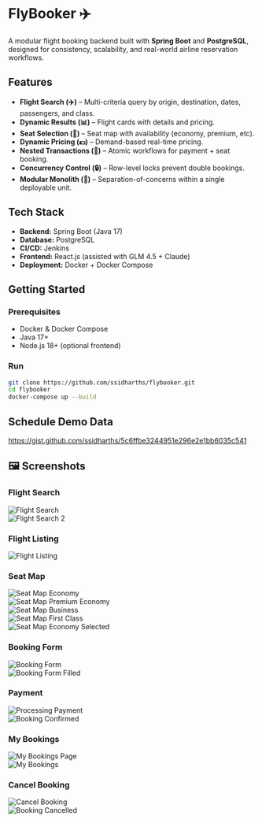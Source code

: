 # FlyBooker ✈️

A modular flight booking backend built with **Spring Boot** and **PostgreSQL**, designed for consistency, scalability, and real-world airline reservation workflows.

## Features
- **Flight Search (✈️)** – Multi-criteria query by origin, destination, dates, passengers, and class.  
- **Dynamic Results (📊)** – Flight cards with details and pricing.  
- **Seat Selection (💺)** – Seat map with availability (economy, premium, etc).  
- **Dynamic Pricing (💵)** – Demand-based real-time pricing.  
- **Nested Transactions (🔄)** – Atomic workflows for payment + seat booking.  
- **Concurrency Control (🔒)** – Row-level locks prevent double bookings.  
- **Modular Monolith (🧩)** – Separation-of-concerns within a single deployable unit.  

## Tech Stack
- **Backend:** Spring Boot (Java 17)  
- **Database:** PostgreSQL  
- **CI/CD:** Jenkins  
- **Frontend:** React.js (assisted with GLM 4.5 + Claude)  
- **Deployment:** Docker + Docker Compose  

## Getting Started

### Prerequisites
- Docker & Docker Compose  
- Java 17+  
- Node.js 18+ (optional frontend)  

### Run
```bash
git clone https://github.com/ssidharths/flybooker.git
cd flybooker
docker-compose up --build
```

## Schedule Demo Data  
https://gist.github.com/ssidharths/5c6ffbe3244951e296e2e1bb6035c541  

## 🖼️ Screenshots  

### Flight Search  
![Flight Search](https://ik.imagekit.io/erx2ffzos/FlyBooker/1.png?updatedAt=1757865963775)  
![Flight Search 2](https://ik.imagekit.io/erx2ffzos/FlyBooker/2.png?updatedAt=1757865964192)  

### Flight Listing
![Flight Listing](https://ik.imagekit.io/erx2ffzos/FlyBooker/3.png?updatedAt=1757865964257)  

### Seat Map
![Seat Map Economy](https://ik.imagekit.io/erx2ffzos/FlyBooker/4.png?updatedAt=1757865964320)  
![Seat Map Premium Economy](https://ik.imagekit.io/erx2ffzos/FlyBooker/4.1.png?updatedAt=1757865964378)  
![Seat Map Business](https://ik.imagekit.io/erx2ffzos/FlyBooker/4.2.png?updatedAt=1757865964323)  
![Seat Map First Class](https://ik.imagekit.io/erx2ffzos/FlyBooker/4.3.png?updatedAt=1757865964348)  
![Seat Map Economy Selected](https://ik.imagekit.io/erx2ffzos/FlyBooker/5.png?updatedAt=1757865964304)  

### Booking Form
![Booking Form](https://ik.imagekit.io/erx2ffzos/FlyBooker/6.png?updatedAt=1757865964322)  
![Booking Form Filled](https://ik.imagekit.io/erx2ffzos/FlyBooker/7.png?updatedAt=1757865964307)    

### Payment
![Processing Payment](https://ik.imagekit.io/erx2ffzos/FlyBooker/8.png?updatedAt=1757865969454)  
![Booking Confirmed](https://ik.imagekit.io/erx2ffzos/FlyBooker/9.png?updatedAt=1757865970894)  

### My Bookings
![My Bookings Page](https://ik.imagekit.io/erx2ffzos/FlyBooker/10.png?updatedAt=1757865970453)  
![My Bookings](https://ik.imagekit.io/erx2ffzos/FlyBooker/11.png?updatedAt=1757865970848)  

### Cancel Booking
![Cancel Booking](https://ik.imagekit.io/erx2ffzos/FlyBooker/12.png?updatedAt=1757865970890)  
![Booking Cancelled](https://ik.imagekit.io/erx2ffzos/FlyBooker/13.png?updatedAt=1757865970997)  
